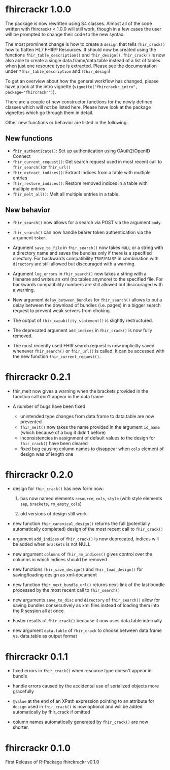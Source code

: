 # fhircrackr 1.0.0
The package is now rewritten using S4 classes. Almost all of the code written with fhircrackr < 1.0.0 will still work, though in a few cases the user will be prompted to change their code to the new syntax.

The most prominent change is how to create a `design` that tells `fhir_crack()` how to flatten HL7 FHIR® Resources. It should now be created using the functions `fhir_table_description()` and `fhir_design()`. `fhir_crack()` is now also able to create a single data.frame/data.table instead of a list of tables when just one resource type is extracted. Please see the documentation under `?fhir_table_description` and `?fhir_design`! 

To get an overview about how the general workflow has changed, please have a look at the intro vignette (`vignette("fhircrackr_intro", package="fhircrackr")`).

There are a couple of new constructor functions for the newly defined classes which will not be listed here. Please have look at the package vignettes which go through them in detail. 

Other new functions or behavior are listed in the following:

## New functions
- `fhir_authenticate()`: Set up authentication using OAuth2/OpenID Connect
- `fhir_current_request()`: Get search request used in most recent call to `fhir_search()`or `fhir_url()`
- `fhir_extract_indices()`: Extract indices from a table with multiple entries
- `fhir_restore_indices()`: Restore removed indices in a table with multiple entries
- `fhir_melt_all()`: Melt all multiple entries in a table.


## New behavior
- `fhir_search()` now allows for a search via POST via the argument `body`.

- `fhir_search()` can now handle bearer token authentication via the argument `token`.

- Argument `save_to_file` in `fhir_search()` now takes `NULL` or a string with a directory name and saves the bundles only if there is a specified directory. For backwards compatibility `TRUE`/`FALSE` in combination with `directory` are still allowed but discouraged with a warning.

- Argument `log_errors` in `fhir_search()` now takes a string with a filename and writes an xml (no tables anymore) to the specified file. For backwards compatibility numbers are still allowed but discouraged with a warning. 

- New argument `delay_between_bundles` for `fhir_search()` allows to put a delay between the download of bundles (i.e. pages) in a bigger search request to prevent weak servers from choking.

- The output of `fhir_capability_statement()` is slightly restructured.

- The deprecated argument `add_indices` in `fhir_crack()` is now fully removed.

- The most recently used FHIR search request is now implicitly saved whenever `fhir_search()` or `fhir_url()` is called. It can be accessed with the new function `fhir_current_request()`.





# fhircrackr 0.2.1

- fhir_melt now gives a warning when the brackets provided in the function call don't appear in the data frame 

- A number of bugs have been fixed 

	- unintended type changes from data.frame to data.table are now prevented
	- `fhir_melt()` now takes the name provided in the argument `id_name` (which because of a bug it didn't before)
	- inconsistencies in assignment of default values to the design for `fhir_crack()` have been cleared
	- fixed bug causing column names to disappear when `cols` element of design was of length one
	
	


# fhircrackr 0.2.0

- design for `fhir_crack()` has new form now:

   1. has now named elements `resource`, `cols`, `style` (with style elements `sep`, `brackets`, `rm_empty_cols`)

   2. old versions of design still work

- new function `fhir_canonical_design()` returns the full (potentially automatically completed) design of the most recent call to `fhir_crack()`

- argument `add_indices` of `fhir_crack()` is now deprecated, indices will be added when `brackets` is not NULL

- new argument `columns` of `fhir_rm_indices()` gives control over the columns in which indices should be removed

- new functions `fhir_save_design()` and `fhir_load_design()` for saving/loading design as xml-document

- new function `fhir_next_bundle_url()` returns next-link of the last bundle processed by the most recent call to `fhir_search()`

- new arguments `save_to_disc` and `directory` of `fhir_search()` allow for saving bundles consecutively as xml files instead of loading them into the R session all at once

- Faster results of `fhir_crack()` because it now uses data.table internally

- new argument `data.table` of `fhir_crack` to choose between data.frame vs. data.table as output format


# fhircrackr 0.1.1

- fixed errors in `fhir_crack()` when resource type doesn't appear in bundle

- handle errors caused by the accidental use of serialized objects more gracefully

- `@value` at the end of an XPath expression pointing to an attribute for `design` used in `fhir_crack()` is now optional and will be added automatically by fhir_crack if omitted

- column names automatically generated by `fhir_crack()` are now shorter.



# fhircrackr 0.1.0

First Release of R-Package fhirckrackr v0.1.0
